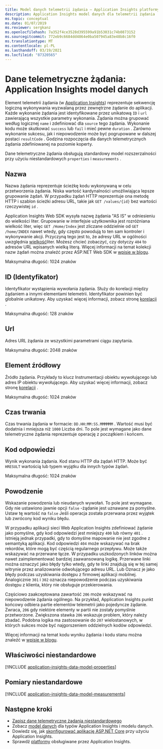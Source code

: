 ```yaml
---
title: Model danych telemetrii żądania — Application Insights platformy Azure
description: Application Insights model danych dla telemetrii żądania
ms.topic: conceptual
ms.date: 01/07/2019
ms.reviewer: sergkanz
ms.openlocfilehash: 7a352f4ce3528d395599a91b53031c74b0873152
ms.sourcegitcommit: 772eb9c6684dd4864e0ba507945a83e48b8c16f0
ms.translationtype: MT
ms.contentlocale: pl-PL
ms.lasthandoff: 03/19/2021
ms.locfileid: "87320565"
---
```

# <a name="request-telemetry-application-insights-data-model"></a>Dane telemetryczne żądania: Application Insights model danych

Element telemetrii żądania (w [Application Insights](./app-insights-overview.md)) reprezentuje sekwencję logiczną wykonywania wyzwalaną przez zewnętrzne żądanie do aplikacji. Każde wykonanie żądania jest identyfikowane przez unikatową `ID` i `url` zawierającą wszystkie parametry wykonania. Żądania można grupować według logicznej `name` i zdefiniować dla `source` tego żądania. Wykonanie kodu może skutkować `success` lub `fail` i mieć pewne `duration` . Zarówno wykonanie sukcesu, jak i niepowodzenie może być pogrupowane w dalszej postaci `resultCode` . Godzina rozpoczęcia dla danych telemetrycznych żądania zdefiniowanej na poziomie koperty.

Dane telemetryczne żądania obsługują standardowy model rozszerzalności przy użyciu niestandardowych `properties` i `measurements` .

## <a name="name"></a>Nazwa

Nazwa żądania reprezentuje ścieżkę kodu wykonywaną w celu przetworzenia żądania. Niska wartość kardynalności umożliwiająca lepsze grupowanie żądań. W przypadku żądań HTTP reprezentuje ona metodę HTTP i szablon ścieżki adresu URL, takie jak `GET /values/{id}` bez wartości rzeczywistej `id` .

Application Insights Web SDK wysyła nazwę żądania "AS IS" w odniesieniu do wielkości liter. Grupowanie w interfejsie użytkownika jest rozróżniana wielkość liter, więc `GET /Home/Index` jest zliczane oddzielnie od `GET /home/INDEX` nawet wtedy, gdy często powodują to ten sam kontroler i wykonywanie akcji. Przyczyną tego jest to, że adresy URL w ogólności uwzględnia [wielkość](https://www.w3.org/TR/WD-html40-970708/htmlweb.html)liter. Możesz chcieć zobaczyć, czy dotyczy `404` to adresów URL wpisanych wielką literą. Więcej informacji na temat kolekcji nazw żądań można znaleźć przez ASP.NET Web SDK w [wpisie w blogu](https://apmtips.com/posts/2015-02-23-request-name-and-url/).

Maksymalna długość: 1024 znaków

## <a name="id"></a>ID (Identyfikator)

Identyfikator wystąpienia wywołania żądania. Służy do korelacji między żądaniem a innymi elementami telemetrii. Identyfikator powinien być globalnie unikatowy. Aby uzyskać więcej informacji, zobacz stronę [korelacji](./correlation.md) .

Maksymalna długość: 128 znaków

## <a name="url"></a>Url

Adres URL żądania ze wszystkimi parametrami ciągu zapytania.

Maksymalna długość: 2048 znaków

## <a name="source"></a>Element źródłowy

Źródło żądania. Przykłady to klucz Instrumentacji obiektu wywołującego lub adres IP obiektu wywołującego. Aby uzyskać więcej informacji, zobacz stronę [korelacji](./correlation.md) .

Maksymalna długość: 1024 znaków

## <a name="duration"></a>Czas trwania

Czas trwania żądania w formacie: `DD.HH:MM:SS.MMMMMM` . Wartość musi być dodatnia i mniejsza niż `1000` Liczba dni. To pole jest wymagane jako dane telemetryczne żądania reprezentuje operację z początkiem i końcem.

## <a name="response-code"></a>Kod odpowiedzi

Wynik wykonania żądania. Kod stanu HTTP dla żądań HTTP. Może być `HRESULT` wartością lub typem wyjątku dla innych typów żądań.

Maksymalna długość: 1024 znaków

## <a name="success"></a>Powodzenie

Wskazanie powodzenia lub nieudanych wywołań. To pole jest wymagane. Gdy nie ustawiono jawnie opcji `false` -żądanie jest uznawane za pomyślne. Ustaw tę wartość na `false` Jeśli operacja została przerwana przez wyjątek lub zwrócony kod wyniku błędu.

W przypadku aplikacji sieci Web Application Insights zdefiniować żądanie jako pomyślne, gdy kod odpowiedzi jest mniejszy `400` lub równy `401` . Istnieją jednak przypadki, gdy to domyślne mapowanie nie jest zgodne z semantyką aplikacji. Kod odpowiedzi `404` może wskazywać na brak rekordów, które mogą być częścią regularnego przepływu. Może także wskazywać na przerwane łącze. W przypadku uszkodzonych linków można nawet zaimplementować bardziej zaawansowaną logikę. Przerwane linki można oznaczyć jako błędy tylko wtedy, gdy te linki znajdują się w tej samej witrynie przez analizowanie odwołującego adresu URL. Lub Oznacz je jako błędy podczas uzyskiwania dostępu z firmowej aplikacji mobilnej. Analogicznie `301` i `302` oznacza niepowodzenie podczas uzyskiwania dostępu z klienta, który nie obsługuje przekierowania.

Częściowo zaakceptowana zawartość `206` może wskazywać na niepowodzenie żądania ogólnego. Na przykład, Application Insights punkt końcowy odbiera partie elementów telemetrii jako pojedyncze żądanie. Zwraca, `206` gdy niektóre elementy w partii nie zostały pomyślnie przetworzone. Zwiększona stawka `206` wskazuje problem, który należy zbadać. Podobna logika ma zastosowanie do `207` wielostanowych, w których sukces może być najgorszeniem oddzielnych kodów odpowiedzi.

Więcej informacji na temat kodu wyniku żądania i kodu stanu można znaleźć w [wpisie w blogu](https://apmtips.com/posts/2016-12-03-request-success-and-response-code/).

## <a name="custom-properties"></a>Właściwości niestandardowe

[!INCLUDE [application-insights-data-model-properties](../../../includes/application-insights-data-model-properties.md)]

## <a name="custom-measurements"></a>Pomiary niestandardowe

[!INCLUDE [application-insights-data-model-measurements](../../../includes/application-insights-data-model-measurements.md)]

## <a name="next-steps"></a>Następne kroki

- [Zapisz dane telemetryczne żądania niestandardowego](./api-custom-events-metrics.md#trackrequest)
- Zobacz [model danych](data-model.md) dla typów Application Insights i modelu danych.
- Dowiedz się, jak [skonfigurować aplikację ASP.NET Core](./asp-net.md) przy użyciu Application Insights.
- Sprawdź [platformy](./platforms.md) obsługiwane przez Application Insights.

